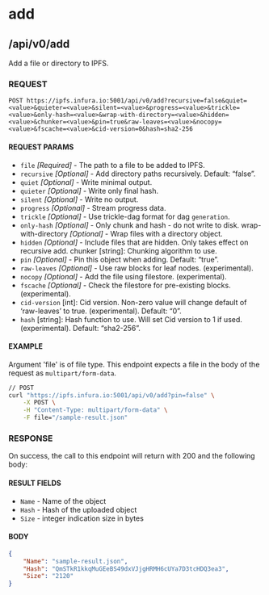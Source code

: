 # add

## /api/v0/add

Add a file or directory to IPFS.

### REQUEST

`POST https://ipfs.infura.io:5001/api/v0/add?recursive=false&quiet=<value>&quieter=<value>&silent=<value>&progress=<value>&trickle=<value>&only-hash=<value>&wrap-with-directory=<value>&hidden=<value>&chunker=<value>&pin=true&raw-leaves=<value>&nocopy=<value>&fscache=<value>&cid-version=0&hash=sha2-256`

#### REQUEST PARAMS
- `file` _[Required]_ - The path to a file to be added to IPFS.
- `recursive` _[Optional]_ - Add directory paths recursively. Default: “false”.
- `quiet` _[Optional]_ - Write minimal output.
- `quieter` _[Optional]_ - Write only final hash.
- `silent` _[Optional]_ - Write no output.
- `progress` _[Optional]_ - Stream progress data.
- `trickle` _[Optional]_ - Use trickle-dag format for dag `generation`.
- `only-hash` _[Optional]_ - Only chunk and hash - do not write to disk.
wrap-with-directory _[Optional]_ - Wrap files with a directory object.
- `hidden` _[Optional]_ - Include files that are hidden. Only takes effect on recursive add.
chunker [string]: Chunking algorithm to use.
- `pin` _[Optional]_ - Pin this object when adding. Default: “true”.
- `raw-leaves` _[Optional]_ - Use raw blocks for leaf nodes. (experimental).
- `nocopy` _[Optional]_ - Add the file using filestore. (experimental).
- `fscache` _[Optional]_ - Check the filestore for pre-existing blocks. (experimental).
- `cid-version` [int]: Cid version. Non-zero value will change default of ‘raw-leaves’ to true. (experimental). Default: “0”.
- `hash` [string]: Hash function to use. Will set Cid version to 1 if used. (experimental). Default: “sha2-256”.

 
#### EXAMPLE
Argument 'file' is of file type. This endpoint expects a file in the body of the request as `multipart/form-data`.

```bash
// POST
curl "https://ipfs.infura.io:5001/api/v0/add?pin=false" \
    -X POST \
    -H "Content-Type: multipart/form-data" \
    -F file="/sample-result.json" 
```

### RESPONSE

On success, the call to this endpoint will return with 200 and the following body:

#### RESULT FIELDS
- `Name` - Name of the object
- `Hash` - Hash  of the uploaded object
- `Size` - integer indication size in bytes


#### BODY
```json
{
    "Name": "sample-result.json",
    "Hash": "QmSTkR1kkqMuGEeBS49dxVJjgHRMH6cUYa7D3tcHDQ3ea3",
    "Size": "2120"
}
```